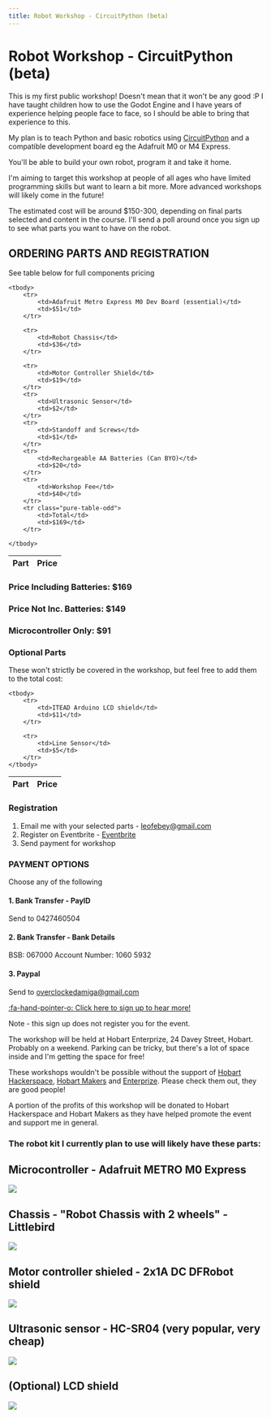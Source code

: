 ```yaml
---
title: Robot Workshop - CircuitPython (beta)
---
```


<script>
    var ml_webform_1753848 = ml_account('webforms', '1753848', 'a8z2u6', 'load');
    ml_webform_1753848('animation', 'fadeIn');
</script>

# Robot Workshop - CircuitPython (beta)

This is my first public workshop! Doesn't mean that it won't be any good :P 
I have taught children how to use the Godot Engine and I have years of experience helping people face to face, so I should be able to bring that experience to this.

My plan is to teach Python and basic robotics using [CircuitPython](https://circuitpython.org/) and a compatible development board eg the Adafruit M0 or M4 Express.

You'll be able to build your own robot, program it and take it home.

I'm aiming to target this workshop at people of all ages who have limited programming skills but want to learn a bit more. More advanced workshops will likely come in the future!

The estimated cost will be around $150-300, depending on final parts selected and content in the course. I'll send a poll around once you sign up to see what parts you want to have on the robot.

## ORDERING PARTS AND REGISTRATION

See table below for full components pricing

<table class="pure-table">
    <thead>
        <tr>
            <th>Part</th>
            <th>Price</th>
        </tr>
    </thead>

    <tbody>
        <tr>
            <td>Adafruit Metro Express M0 Dev Board (essential)</td>
            <td>$51</td>
        </tr>

        <tr>
            <td>Robot Chassis</td>
            <td>$36</td>
        </tr>

        <tr>
            <td>Motor Controller Shield</td>
            <td>$19</td>
        </tr>
        <tr>
            <td>Ultrasonic Sensor</td>
            <td>$2</td>
        </tr>
        <tr>
            <td>Standoff and Screws</td>
            <td>$1</td>
        </tr>
        <tr>
            <td>Rechargeable AA Batteries (Can BYO)</td>
            <td>$20</td>
        </tr>
        <tr>
            <td>Workshop Fee</td>
            <td>$40</td>
        </tr>
        <tr class="pure-table-odd">
            <td>Total</td>
            <td>$169</td>
        </tr>

    </tbody>
</table>

### Price Including Batteries: $169
### Price Not Inc. Batteries: $149
### Microcontroller Only: $91

### Optional Parts
These won't strictly be covered in the workshop, but feel free to add them to the total cost:

<table class="pure-table">
    <thead>
        <tr>
            <th>Part</th>
            <th>Price</th>
        </tr>
    </thead>

    <tbody>
        <tr>
            <td>ITEAD Arduino LCD shield</td>
            <td>$11</td>
        </tr>

        <tr>
            <td>Line Sensor</td>
            <td>$5</td>
        </tr>
    </tbody>
</table>

### Registration
1. Email me with your selected parts - leofebey@gmail.com
2. Register on Eventbrite - [Eventbrite](https://www.eventbrite.com.au/e/leos-robot-workshop-tickets-100352354594)
3. Send payment for workshop

### PAYMENT OPTIONS
Choose any of the following

#### 1. Bank Transfer - PayID
Send to 0427460504

#### 2. Bank Transfer - Bank Details
BSB: 067000
Account Number: 1060 5932

#### 3. Paypal
Send to overclockedamiga@gmail.com


<a href="javascript:;" onclick="ml_webform_1753848('show')">:fa-hand-pointer-o: Click here to sign up to hear more!</a>

Note - this sign up does not register you for the event.

The workshop will be held at Hobart Enterprize, 24 Davey Street, Hobart. Probably on a weekend. Parking can be tricky, but there's a lot of space inside and I'm getting the space for free!

These workshops wouldn't be possible without the support of [Hobart Hackerspace](https://www.hobarthackerspace.org.au/), [Hobart Makers](http://hobartmakers.com/) and [Enterprize](https://enterprize.space). Please check them out, they are good people!

A portion of the profits of this workshop will be donated to Hobart Hackerspace and Hobart Makers as they have helped promote the event and support me in general.

### The robot kit I currently plan to use will likely have these parts:

## Microcontroller - Adafruit METRO M0 Express
![](metro_m0_express.jpg)

## Chassis - "Robot Chassis with 2 wheels" - Littlebird
![](robot_chassis.jpg)

## Motor controller shieled - 2x1A DC DFRobot shield
![](motor_shield.jpg)

## Ultrasonic sensor - HC-SR04 (very popular, very cheap)
![](ultrasonic.jpg)

## (Optional) LCD shield
![](lcd_shield.jpg)